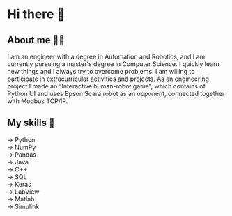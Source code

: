 # Hi there 👋

## About me 🙋‍♂️

I am an engineer with a degree in
Automation and Robotics, and I am
currently pursuing a master's degree in
Computer Science.
I quickly learn new things and I always try
to overcome problems. I am willing to
participate in extracurricular activities and
projects. As an engineering project I made an “Interactive human-robot game”, which contains of Python UI and
uses Epson Scara robot as an opponent, connected together with Modbus TCP/IP.

## My skills 🤳

-> Python  
-> NumPy  
-> Pandas  
-> Java  
-> C++  
-> SQL  
-> Keras  
-> LabView  
-> Matlab  
-> Simulink
